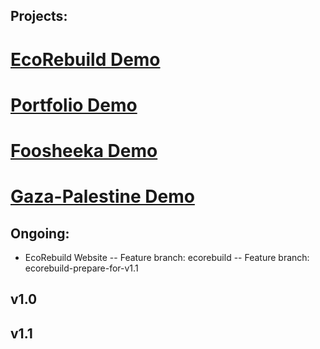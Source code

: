 ## Projects:
# [EcoRebuild Demo](https://ecorebuild.netlify.app/)
# [Portfolio Demo](https://mehdibenayed.netlify.app/)
# [Foosheeka Demo](https://foosheeka.netlify.app/)
# [Gaza-Palestine Demo](https://gazapalestine.netlify.app/)

## Ongoing:
- EcoRebuild Website
-- Feature branch: ecorebuild
-- Feature branch: ecorebuild-prepare-for-v1.1

## v1.0

## v1.1